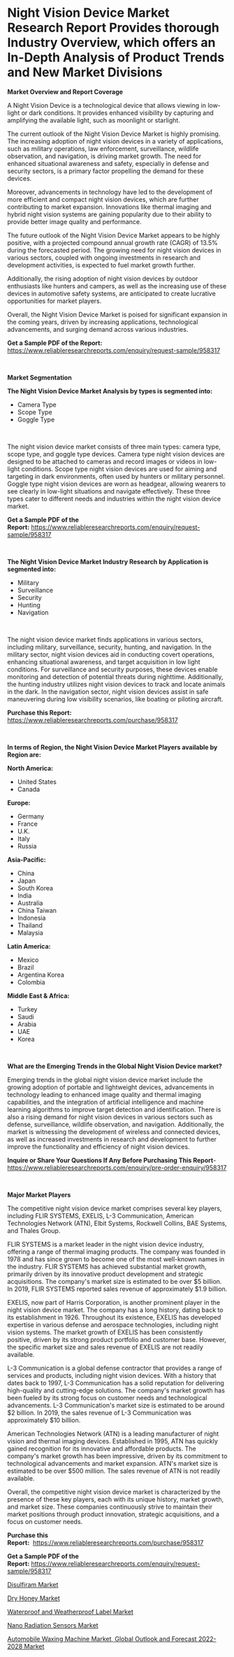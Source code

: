 <p><h1>Night Vision Device Market Research Report Provides thorough Industry Overview, which offers an In-Depth Analysis of Product Trends and New Market Divisions</h1></p><p><strong>Market Overview and Report Coverage</strong></p>
<p><p>A Night Vision Device is a technological device that allows viewing in low-light or dark conditions. It provides enhanced visibility by capturing and amplifying the available light, such as moonlight or starlight.</p><p>The current outlook of the Night Vision Device Market is highly promising. The increasing adoption of night vision devices in a variety of applications, such as military operations, law enforcement, surveillance, wildlife observation, and navigation, is driving market growth. The need for enhanced situational awareness and safety, especially in defense and security sectors, is a primary factor propelling the demand for these devices.</p><p>Moreover, advancements in technology have led to the development of more efficient and compact night vision devices, which are further contributing to market expansion. Innovations like thermal imaging and hybrid night vision systems are gaining popularity due to their ability to provide better image quality and performance.</p><p>The future outlook of the Night Vision Device Market appears to be highly positive, with a projected compound annual growth rate (CAGR) of 13.5% during the forecasted period. The growing need for night vision devices in various sectors, coupled with ongoing investments in research and development activities, is expected to fuel market growth further.</p><p>Additionally, the rising adoption of night vision devices by outdoor enthusiasts like hunters and campers, as well as the increasing use of these devices in automotive safety systems, are anticipated to create lucrative opportunities for market players.</p><p>Overall, the Night Vision Device Market is poised for significant expansion in the coming years, driven by increasing applications, technological advancements, and surging demand across various industries.</p></p>
<p><strong>Get a Sample PDF of the Report:</strong> <a href="https://www.reliableresearchreports.com/enquiry/request-sample/958317">https://www.reliableresearchreports.com/enquiry/request-sample/958317</a></p>
<p>&nbsp;</p>
<p><strong>Market Segmentation</strong></p>
<p><strong>The Night Vision Device Market Analysis by types is segmented into:</strong></p>
<p><ul><li>Camera Type</li><li>Scope Type</li><li>Goggle Type</li></ul></p>
<p>&nbsp;</p>
<p><p>The night vision device market consists of three main types: camera type, scope type, and goggle type devices. Camera type night vision devices are designed to be attached to cameras and record images or videos in low-light conditions. Scope type night vision devices are used for aiming and targeting in dark environments, often used by hunters or military personnel. Goggle type night vision devices are worn as headgear, allowing wearers to see clearly in low-light situations and navigate effectively. These three types cater to different needs and industries within the night vision device market.</p></p>
<p><strong>Get a Sample PDF of the Report:</strong>&nbsp;<a href="https://www.reliableresearchreports.com/enquiry/request-sample/958317">https://www.reliableresearchreports.com/enquiry/request-sample/958317</a></p>
<p>&nbsp;</p>
<p><strong>The Night Vision Device Market Industry Research by Application is segmented into:</strong></p>
<p><ul><li>Military</li><li>Surveillance</li><li>Security</li><li>Hunting</li><li>Navigation</li></ul></p>
<p>&nbsp;</p>
<p><p>The night vision device market finds applications in various sectors, including military, surveillance, security, hunting, and navigation. In the military sector, night vision devices aid in conducting covert operations, enhancing situational awareness, and target acquisition in low light conditions. For surveillance and security purposes, these devices enable monitoring and detection of potential threats during nighttime. Additionally, the hunting industry utilizes night vision devices to track and locate animals in the dark. In the navigation sector, night vision devices assist in safe maneuvering during low visibility scenarios, like boating or piloting aircraft.</p></p>
<p><strong>Purchase this Report:</strong>&nbsp; <a href="https://www.reliableresearchreports.com/purchase/958317">https://www.reliableresearchreports.com/purchase/958317</a></p>
<p>&nbsp;</p>
<p><strong>In terms of Region, the Night Vision Device Market Players available by Region are:</strong></p>
<p>
    <p> <strong> North America: </strong>
        <ul>
            <li>United States</li>
            <li>Canada</li>
        </ul>
        </p> 
    <p> <strong> Europe: </strong>
        <ul>
            <li>Germany</li>
            <li>France</li>
            <li>U.K.</li>
            <li>Italy</li>
            <li>Russia</li>
        </ul>
        </p> 
    <p> <strong> Asia-Pacific: </strong>
        <ul>
            <li>China</li>
            <li>Japan</li>
            <li>South Korea</li>
            <li>India</li>
            <li>Australia</li>
            <li>China Taiwan</li>
            <li>Indonesia</li>
            <li>Thailand</li>
            <li>Malaysia</li>
        </ul>
        </p> 
    <p> <strong> Latin America: </strong>
        <ul>
            <li>Mexico</li>
            <li>Brazil</li>
            <li>Argentina Korea</li>
            <li>Colombia</li>
        </ul>
        </p> 
    <p> <strong> Middle East & Africa: </strong>
        <ul>
            <li>Turkey</li>
            <li>Saudi</li>
            <li>Arabia</li>
            <li>UAE</li>
            <li>Korea</li>
        </ul>
    </p>
    </p>
<p>&nbsp;</p>
<p><strong>What are the Emerging Trends in the Global Night Vision Device market?</strong></p>
<p><p>Emerging trends in the global night vision device market include the growing adoption of portable and lightweight devices, advancements in technology leading to enhanced image quality and thermal imaging capabilities, and the integration of artificial intelligence and machine learning algorithms to improve target detection and identification. There is also a rising demand for night vision devices in various sectors such as defense, surveillance, wildlife observation, and navigation. Additionally, the market is witnessing the development of wireless and connected devices, as well as increased investments in research and development to further improve the functionality and efficiency of night vision devices.</p></p>
<p><strong>Inquire or Share Your Questions If Any Before Purchasing This Report</strong>- <a href="https://www.reliableresearchreports.com/enquiry/pre-order-enquiry/958317">https://www.reliableresearchreports.com/enquiry/pre-order-enquiry/958317</a></p>
<p>&nbsp;</p>
<p><strong>Major Market Players</strong></p>
<p><p>The competitive night vision device market comprises several key players, including FLIR SYSTEMS, EXELIS, L-3 Communication, American Technologies Network (ATN), Elbit Systems, Rockwell Collins, BAE Systems, and Thales Group.</p><p>FLIR SYSTEMS is a market leader in the night vision device industry, offering a range of thermal imaging products. The company was founded in 1978 and has since grown to become one of the most well-known names in the industry. FLIR SYSTEMS has achieved substantial market growth, primarily driven by its innovative product development and strategic acquisitions. The company's market size is estimated to be over $5 billion. In 2019, FLIR SYSTEMS reported sales revenue of approximately $1.9 billion.</p><p>EXELIS, now part of Harris Corporation, is another prominent player in the night vision device market. The company has a long history, dating back to its establishment in 1926. Throughout its existence, EXELIS has developed expertise in various defense and aerospace technologies, including night vision systems. The market growth of EXELIS has been consistently positive, driven by its strong product portfolio and customer base. However, the specific market size and sales revenue of EXELIS are not readily available.</p><p>L-3 Communication is a global defense contractor that provides a range of services and products, including night vision devices. With a history that dates back to 1997, L-3 Communication has a solid reputation for delivering high-quality and cutting-edge solutions. The company's market growth has been fueled by its strong focus on customer needs and technological advancements. L-3 Communication's market size is estimated to be around $2 billion. In 2019, the sales revenue of L-3 Communication was approximately $10 billion.</p><p>American Technologies Network (ATN) is a leading manufacturer of night vision and thermal imaging devices. Established in 1995, ATN has quickly gained recognition for its innovative and affordable products. The company's market growth has been impressive, driven by its commitment to technological advancements and market expansion. ATN's market size is estimated to be over $500 million. The sales revenue of ATN is not readily available.</p><p>Overall, the competitive night vision device market is characterized by the presence of these key players, each with its unique history, market growth, and market size. These companies continuously strive to maintain their market positions through product innovation, strategic acquisitions, and a focus on customer needs.</p></p>
<p><strong>Purchase this Report:</strong>&nbsp;&nbsp;<a href="https://www.reliableresearchreports.com/purchase/958317">https://www.reliableresearchreports.com/purchase/958317</a></p>
<p></p>
<p><strong>Get a Sample PDF of the Report:</strong>&nbsp;<a href="https://www.reliableresearchreports.com/enquiry/request-sample/958317">https://www.reliableresearchreports.com/enquiry/request-sample/958317</a></p>
<p><p><a href="https://www.linkedin.com/pulse/disulfiram-market-size-growth-forecast-from-2023-2030-mmqhe/">Disulfiram Market</a></p><p><a href="https://www.reportprime.com/dry-honey-r6302">Dry Honey Market</a></p><p><a href="https://github.com/RichRobinson5/Market-Research-Report-List-1/blob/main/waterproof-and-weatherproof-label-market.md">Waterproof and Weatherproof Label Market</a></p><p><a href="https://github.com/JameTravis/Market-Research-Report-List-1/blob/main/nano-radiation-sensors-market.md">Nano Radiation Sensors Market</a></p><p><a href="https://issuu.com/reportprime-2/docs/automobile-waxing-machine-market-global-outlook-an?fr=xKAE9_zU1NQ">Automobile Waxing Machine Market, Global Outlook and Forecast 2022-2028 Market</a></p></p>